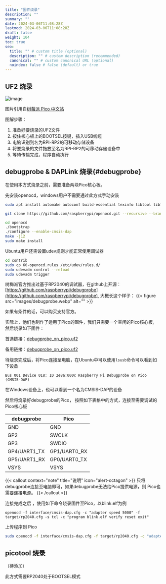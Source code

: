```yaml
---
title: "固件烧录"
description: ""
summary: ""
date: 2024-03-06T11:08:28Z
lastmod: 2024-03-06T11:08:28Z
draft: false
weight: 104
toc: true
seo:
  title: "" # custom title (optional)
  description: "" # custom description (recommended)
  canonical: "" # custom canonical URL (optional)
  noindex: false # false (default) or true
---
```


## UF2 烧录


![image](images/blink-an-led-final.gif)

图片引用自[树莓派 Pico 中文站](https://pico.org.cn/)

图解步骤：

1. 准备好要烧录的UF2文件
2. 按住核心板上的BOOTSEL按键，插入USB线缆
3. 电脑识别到名为RPI-RP2的可移动存储设备
4. 将要烧录的文件拖放至名为RPI-RP2的可移动存储设备中
5. 等待传输完成，程序自动执行

## debugprobe & DAPLink 烧录{#debugprobe}

在使用本方式烧录之前，需要准备两块Pico核心板。

先安装openocd，windows用户不需要通过此方式手动安装


```bash
sudo apt install automake autoconf build-essential texinfo libtool libftdi-dev libusb-1.0-0-dev libhidapi-dev -y

git clone https://github.com/raspberrypi/openocd.git --recursive --branch rp2040 --depth=1

cd openocd
./bootstrap
./configure --enable-cmsis-dap
make -j12
sudo make install
```

Ubuntu用户还需设置udev规则才能正常使用调试器

```bash {title="~/openocd/"}
cd contrib
sudo cp 60-openocd.rules /etc/udev/rules.d/
sudo udevadm control --reload
sudo udevadm trigger
```


树梅派官方推出过基于RP2040的调试器，在github上开源：[https://github.com/raspberrypi/debugprobe](https://github.com/raspberrypi/debugprobe), 大概长这个样子：
{{< figure src="images/debugprobe.webp" alt="" >}}

如果有条件的话，可以购买支持官方。

实际上，他们也制作了适用于Pico的固件，我们只需要一个空闲的Pico核心板，然后烧录如下固件：

首选链接：[debugprobe_on_pico.uf2](http://embeddedboys.com/uploads/debugprobe_on_pico.uf2)

备用链接：[debugprobe_on_pico.uf2](https://github.com/raspberrypi/debugprobe/releases/download/debugprobe-v2.0/debugprobe_on_pico.uf2)

待烧录完成后，将Pico连接至电脑，在Ubuntu中可以使用`lsusb`命令可以看到如下设备
```shell
Bus 001 Device 018: ID 2e8a:000c Raspberry Pi Debugprobe on Pico (CMSIS-DAP)
```
在Windows设备上，也可以看到一个名为CMSIS-DAP的设备

然后将烧录好debugprobe的Pico， 按照如下表格中的方式，连接至需要调试的Pico核心板

| debugprobe | Pico |
| --- | --- |
| GND | GND |
| GP2 | SWCLK |
| GP3 | SWDIO |
| GP4/UART1_TX | GP1/UART0_RX |
| GP5/UART1_RX | GP0/UART0_TX |
| VSYS | VSYS |

{{< callout context="note" title="说明" icon="alert-octagon" >}}
只将debugprobe连接至电脑即可，如果debugprobe无法给Pico提供电源，则
Pico也需要连接电源。
{{< /callout >}}

连接完成之后 ，使用如下命令烧录固件至Pico，以blink.elf为例
```shell
openocd -f interface/cmsis-dap.cfg -c "adapter speed 5000" -f target/rp2040.cfg -s tcl -c "program blink.elf verify reset exit"
```

上传程序到 Pico


```bash
sudo openocd -f interface/cmsis-dap.cfg -f target/rp2040.cfg -c "adapter speed 5000" -c "program blink.elf verify reset exit"
```

## picotool 烧录

（待添加）

此方式需要RP2040处于BOOTSEL模式